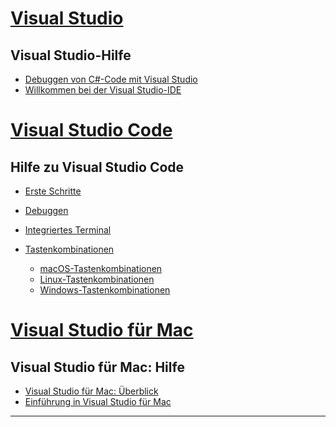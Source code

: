 
<!-- VS -------------------------->
# <a name="visual-studiotabvisual-studio"></a>[Visual Studio](#tab/visual-studio)

## <a name="visual-studio-help"></a>Visual Studio-Hilfe

* [Debuggen von C#-Code mit Visual Studio](https://docs.microsoft.com/en-us/visualstudio/debugger/getting-started-with-the-debugger?view=vs-2017)
* [Willkommen bei der Visual Studio-IDE](https://docs.microsoft.com/en-us/visualstudio/ide/visual-studio-ide?view=vs-2017)

<!-- Code -------------------------->
# <a name="visual-studio-codetabvisual-studio-code"></a>[Visual Studio Code](#tab/visual-studio-code)

## <a name="visual-studio-code-help"></a>Hilfe zu Visual Studio Code

* [Erste Schritte](https://code.visualstudio.com/docs)
* [Debuggen](https://code.visualstudio.com/docs/editor/debugging)
* [Integriertes Terminal](https://code.visualstudio.com/docs/editor/integrated-terminal)
* [Tastenkombinationen](https://code.visualstudio.com/docs/getstarted/keybindings#_keyboard-shortcuts-reference)

  * [macOS-Tastenkombinationen](https://code.visualstudio.com/shortcuts/keyboard-shortcuts-macos.pdf)
  * [Linux-Tastenkombinationen](https://code.visualstudio.com/shortcuts/keyboard-shortcuts-linux.pdf)
  * [Windows-Tastenkombinationen](https://code.visualstudio.com/shortcuts/keyboard-shortcuts-windows.pdf)

<!-- Mac -------------------------->
# <a name="visual-studio-for-mactabvisual-studio-mac"></a>[Visual Studio für Mac](#tab/visual-studio-mac)

## <a name="visual-studio-for-mac-help"></a>Visual Studio für Mac: Hilfe

* [Visual Studio für Mac: Überblick](https://docs.microsoft.com/en-us/visualstudio/mac/ide-tour)
* [Einführung in Visual Studio für Mac](https://docs.microsoft.com/en-us/visualstudio/mac/)

---  
<!-- End of VS tabs -->